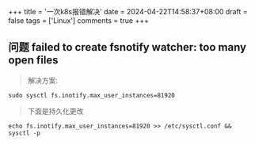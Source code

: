 +++
title = '一次k8s报错解决'
date = 2024-04-22T14:58:37+08:00
draft = false
tags = ['Linux']
comments = true
+++

## 问题 failed to create fsnotify watcher: too many open files

> 解决方案:


`sudo sysctl fs.inotify.max_user_instances=81920`

> 下面是持久化更改

`echo fs.inotify.max_user_instances=81920 >> /etc/sysctl.conf &&  sysctl -p`

